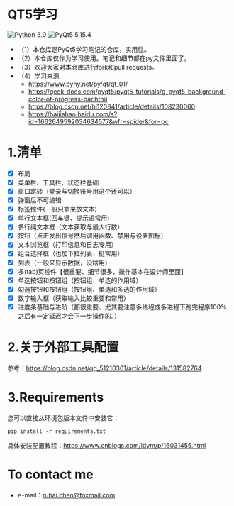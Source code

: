 # QT5学习
![Python 3.9](https://img.shields.io/badge/python-3.9-green.svg?style=plastic)
![PyQt5 5.15.4](https://img.shields.io/badge/PyQt5-5.15.4-green.svg?style=plastic)

* （1）本仓库是PyQt5学习笔记的仓库，实用性。
* （2）本仓库仅作为学习使用。笔记和细节都在py文件里面了。
* （3）欢迎大家对本仓库进行fork和pull requests。
* （4）学习来源
  * https://www.byhy.net/py/qt/qt_01/
  * https://geek-docs.com/pyqt5/pyqt5-tutorials/g_pyqt5-background-color-of-progress-bar.html
  * https://blog.csdn.net/hl120841/article/details/108230060
  * https://baijiahao.baidu.com/s?id=1662649592034634577&wfr=spider&for=pc

# 1.清单

- [x] 布局
- [x] 菜单栏、工具栏、状态栏基础
- [x] 窗口跳转（登录与切换账号用这个还可以）
- [x] 弹窗后不可编辑
- [x] 标签控件(一般只拿来放文本)
- [x] 单行文本框(回车键、提示语常用)
- [x] 多行纯文本框（文本获取与最大行数）
- [x] 按钮（点击发出信号然后调用函数、禁用与设置图标）
- [x] 文本浏览框（打印信息和日志专用）
- [x] 组合选择框（也加下拉列表、挺常用）
- [x] 列表（一般来显示数据，没啥用）
- [x] 多(tab)页控件【很重要、细节很多，操作基本在设计师里面】
- [x] 单选按钮和按钮组（按钮组、单选的作用域）
- [x] 勾选按钮和按钮组（按钮组、单选和多选的作用域）
- [x] 数字输入框（获取输入比较重要和常用）
- [x] 进度条基础与进阶（都很重要、尤其要注意多线程或多进程下跑完程序100%之后有一定延迟才会下一步操作的。）

# 2.关于外部工具配置
参考：https://blog.csdn.net/qq_51210361/article/details/131582764


# 3.Requirements
您可以直接从环境包版本文件中安装它：
```
pip install -r requirements.txt
```
具体安装配置教程：https://www.cnblogs.com/ldym/p/16031455.html

# To contact me
* e-mail：ruhai.chen@foxmail.com